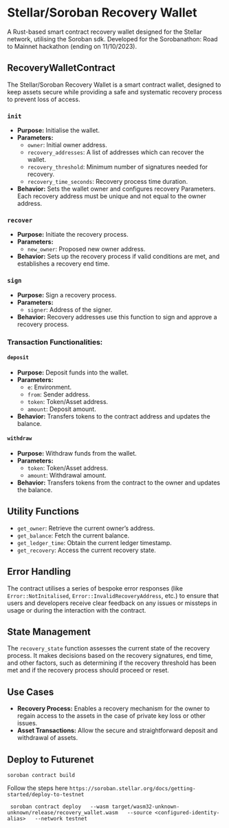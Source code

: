 # Stellar/Soroban Recovery Wallet

A Rust-based smart contract recovery wallet designed for the Stellar network, utilising the Soroban sdk. Developed for the Sorobanathon: Road to Mainnet hackathon (ending on 11/10/2023).

## RecoveryWalletContract

The Stellar/Soroban Recovery Wallet is a smart contract wallet, designed to keep assets secure while providing a safe and systematic recovery process to prevent loss of access. 

### `init`

- **Purpose:** Initialise the wallet.
- **Parameters:**
  - `owner`: Initial owner address.
  - `recovery_addresses`: A list of addresses which can recover the wallet.
  - `recovery_threshold`: Minimum number of signatures needed for recovery.
  - `recovery_time_seconds`: Recovery process time duration.
- **Behavior:** Sets the wallet owner and configures recovery Parameters. Each recovery address must be unique and not equal to the owner address.

### `recover`

- **Purpose:** Initiate the recovery process.
- **Parameters:**
  - `new_owner`: Proposed new owner address.
- **Behavior:** Sets up the recovery process if valid conditions are met, and establishes a recovery end time.

### `sign`

- **Purpose:** Sign a recovery process.
- **Parameters:**
  - `signer`: Address of the signer.
- **Behavior:** Recovery addresses use this function to sign and approve a recovery process.

### Transaction Functionalities:

#### `deposit`

- **Purpose:** Deposit funds into the wallet.
- **Parameters:**
  - `e`: Environment.
  - `from`: Sender address.
  - `token`: Token/Asset address.
  - `amount`: Deposit amount.
- **Behavior:** Transfers tokens to the contract address and updates the balance.

#### `withdraw`

- **Purpose:** Withdraw funds from the wallet.
- **Parameters:**
  - `token`: Token/Asset address.
  - `amount`: Withdrawal amount.
- **Behavior:** Transfers tokens from the contract to the owner and updates the balance.

## Utility Functions

- `get_owner`: Retrieve the current owner’s address.
- `get_balance`: Fetch the current balance.
- `get_ledger_time`: Obtain the current ledger timestamp.
- `get_recovery`: Access the current recovery state.

## Error Handling

The contract utilises a series of bespoke error responses (like `Error::NotInitalised`, `Error::InvalidRecoveryAddress`, etc.) to ensure that users and developers receive clear feedback on any issues or missteps in usage or during the interaction with the contract.

## State Management

The `recovery_state` function assesses the current state of the recovery process. It makes decisions based on the recovery signatures, end time, and other factors, such as determining if the recovery threshold has been met and if the recovery process should proceed or reset.


## Use Cases

- **Recovery Process:** Enables a recovery mechanism for the owner to regain access to the assets in the case of private key loss or other issues.
- **Asset Transactions:** Allow the secure and straightforward deposit and withdrawal of assets.

## Deploy to Futurenet

```soroban contract build```

Follow the steps here `https://soroban.stellar.org/docs/getting-started/deploy-to-testnet`

```
 soroban contract deploy   --wasm target/wasm32-unknown-unknown/release/recovery_wallet.wasm   --source <configured-identity-alias>   --network testnet
```